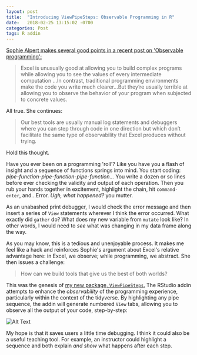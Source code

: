 ```yaml
---
layout: post
title:  "Introducing ViewPipeSteps: Observable Programming in R"
date:   2018-02-25 13:15:02 -0700
categories: Post
tags: R addin
---
```


[Sophie Alpert makes several good points in a recent post on 'Observable programming':](https://sophiebits.com/2018/02/22/observable-programming.html)

> Excel is unusually good at allowing you to build complex programs while allowing you to see the values of every intermediate computation
...In contrast, traditional programming environments make the code you write much clearer...But they’re usually terrible at allowing you 
to observe the behavior of your program when subjected to concrete values.

All true. She continues:

> Our best tools are usually manual log statements and debuggers where you can step through code in one direction but which don’t facilitate the same type of observability that Excel produces without trying.

Hold this thought.

Have you ever been on a programming 'roll'? Like you have you a flash of insight and a sequence of functions springs into mind. 
You start coding: *pipe-function-pipe-function-pipe-function...* You write a dozen or so lines before ever checking the validity 
and output of each operation. Then you rub your hands together in excitement, highlight the chain, hit `command-enter`, and...Error.
*Ugh, what happened?* you mutter.

As an unabashed print debugger, I would check the error message and then insert a series of `View` statements wherever I think the
error occurred. What exactly did `gather` do? What does my new variable from `mutate` look like? In other words, 
I would need to *see* what was changing in my data frame along the way.

As you may know, this is a tedious and unenjoyable process. It makes me feel like a hack and reinforces 
Sophie's argument about Excel's relative advantage here: in Excel, we observe; while programming, we abstract. 
She then issues a challenge:

> How can we build tools that give us the best of both worlds? 

This was the genesis of [my new package, `ViewPipeSteps`.](https://github.com/daranzolin/ViewPipeSteps) The RStudio addin attempts to enhance the *observability* of the programming
experience, particularly within the context of the tidyverse. By highlighting any pipe sequence, the addin will generate numbered `View`
tabs, allowing you to observe all the output of your code, step-by-step:

![Alt Text](https://media.giphy.com/media/dZykYT3Z8kvlNnxaSK/giphy.gif)

My hope is that it saves users a little time debugging. I think it could also be a useful teaching tool. For example, 
an instructor could highlight a sequence and both explain *and show* what happens after each step. 
